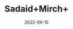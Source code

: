 ---
title: 'Sadaid+Mirch+'
date: '2022-09-15' 
metatag: '' 
inventory: '0' 
draft: false 
# meta description 
shortDescripton: ''
description: 'Spices'
longdescription: ''
featured: True
# product Price
price: '100.0'
# Product Short Description
shortDescription: ''
productID: '827B5D56-1629-ED11-9968-005056B3A416'
type: 'products'
category: 'Spices' 
thumnailproduct: 'https://aminsaddiquidawakhana.eralive.net/images/products/827B5D56-1629-ED11-9968-005056B3A4161.png' 
images:
  - image: 'images/products/827B5D56-1629-ED11-9968-005056B3A4161.png'  
Variants:
---